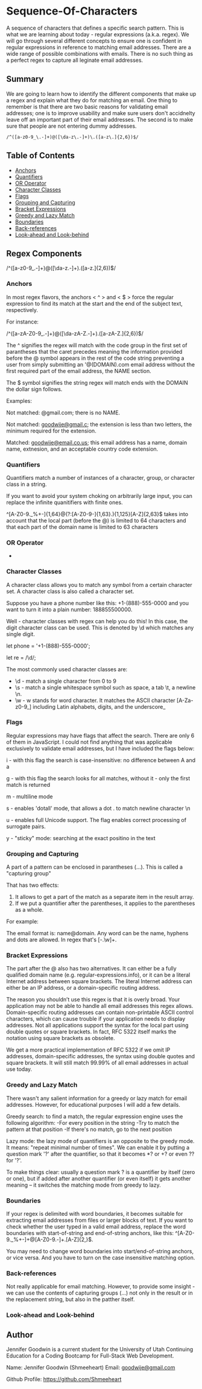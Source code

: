 # Sequence-Of-Characters

A sequence of characters that defines a specific search pattern. This is what we are learning about today - regular expressions (a.k.a. regex). We will go through several different concepts to ensure one is confident in regular expressions in reference to matching email addresses. There are a wide range of possible combinations with emails. There is no such thing as a perfect regex to capture all leginate email addresses.

## Summary

We are going to learn how to identify the different components that make up a regex and explain what they do for matching an email. One thing to remember is that there are two basic reasons for validating email addresses; one is to improve usability and make sure users don't accidnelty leave off an important part of their email addresses. The second is to make sure that people are not entering dummy addresses.

`/^([a-z0-9_\.-]+)@([\da-z\.-]+)\.([a-z\.]{2,6})$/`

## Table of Contents

- [Anchors](#anchors)
- [Quantifiers](#quantifiers)
- [OR Operator](#or-operator)
- [Character Classes](#character-classes)
- [Flags](#flags)
- [Grouping and Capturing](#grouping-and-capturing)
- [Bracket Expressions](#bracket-expressions)
- [Greedy and Lazy Match](#greedy-and-lazy-match)
- [Boundaries](#boundaries)
- [Back-references](#back-references)
- [Look-ahead and Look-behind](#look-ahead-and-look-behind)

## Regex Components

/^([a-z0-9_\.-]+)@([\da-z\.-]+)\.([a-z\.]{2,6})$/

### Anchors

In most regex flavors, the anchors < ^ > and < $ > force the regular expression to find its match at the start and the end of the subject text, respectively.

For instance:

/^([a-zA-Z0-9_.-]+)@([\da-zA-Z.-]+).([a-zA-Z.]{2,6})$/

The ^ signifies the regex will match with the code group in the first set of parantheses that the caret precedes meaning the information provided before the @ symbol appears in the rest of the code string preventing a user from simply submitting an '@(DOMAIN).com email address without the first required part of the email address, the NAME section.

The $ symbol signifies the string regex will match ends with the DOMAIN the dollar sign follows.

Examples:

Not matched: @gmail.com; there is no NAME.

Not matched: goodwije@gmail.c; the extension is less than two letters, the minimum required for the extension.

Matched: goodwije@email.co.us; this email address has a name, domain name, extnesion, and an acceptable country code extension.

### Quantifiers

Quantifiers match a number of instances of a character, group, or character class in a string.

If you want to avoid your system choking on arbitrarily large input, you can replace the infinite quanitifiers with finite ones.

^[A-Z0-9._%+-]{1,64}@(?:[A-Z0-9-]{1,63}\.){1,125}[A-Z]{2,63}$ takes into account that the local part (before the @) is limited to 64 characters and that each part of the domain name is limited to 63 characters

### OR Operator

-

### Character Classes

A character class allows you to match any symbol from a certain character set. A character class is also called a character set.

Suppose you have a phone number like this: +1-(888)-555-0000 and you want to turn it into a plain number: 188855500000.

Well - character classes with regex can help you do this! In this case, the digit character class can be used. This is denoted by \d which matches any single digit.

let phone = '+1-(888)-555-0000';

let re = /\d/;

The most commonly used character classes are:

- \d - match a single character from 0 to 9
- \s - match a single whitespace symbol such as space, a tab \t, a newline \n.
- \w - w stands for word character. It matches the ASCII character [A-Za-z0-9_] including Latin alphabets, digits, and the underscore\_

### Flags

Regular expressions may have flags that affect the search. There are only 6 of them in JavaScript. I could not find anything that was applicable exclusively to validate email addresses, but I have included the flags below:

i - with this flag the search is case-insensitive: no difference between A and a

g - with this flag the search looks for all matches, without it - only the first match is returned

m - multiline mode

s - enables 'dotall' mode, that allows a dot . to match newline character \n

u - enables full Unicode support. The flag enables correct processing of surrogate pairs.

y - "sticky" mode: searching at the exact positino in the text

### Grouping and Capturing

A part of a pattern can be enclosed in parantheses (...). This is called a "capturing group"

That has two effects:

1. It allows to get a part of the match as a separate item in the result array.
2. If we put a quantifier after the parentheses, it applies to the parentheses as a whole.

For example:

The email format is: name@domain. Any word can be the name, hyphens and dots are allowed. In regex that's [-.\w]+.

### Bracket Expressions

The part after the @ also has two alternatives. It can either be a fully qualified domain name (e.g. regular-expressions.info), or it can be a literal Internet address between square brackets. The literal Internet address can either be an IP address, or a domain-specific routing address.

The reason you shouldn’t use this regex is that it is overly broad. Your application may not be able to handle all email addresses this regex allows. Domain-specific routing addresses can contain non-printable ASCII control characters, which can cause trouble if your application needs to display addresses. Not all applications support the syntax for the local part using double quotes or square brackets. In fact, RFC 5322 itself marks the notation using square brackets as obsolete.

We get a more practical implementation of RFC 5322 if we omit IP addresses, domain-specific addresses, the syntax using double quotes and square brackets. It will still match 99.99% of all email addresses in actual use today.

### Greedy and Lazy Match

There wasn't any salient information for a greedy or lazy match for email addresses. However, for educational purposes I will add a few details.

Greedy search: to find a match, the regular expression engine uses the following algorithm:
-For every position in the string
-Try to match the pattern at that position
-If there's no match, go to the next position

Lazy mode: the lazy mode of quantifiers is an opposite to the greedy mode. It means: "repeat minimal number of times". We can enable it by putting a question mark '?' after the quantifier, so that it becomes \*? or +? or even ?? for '?'.

To make things clear: usually a question mark ? is a quantifier by itself (zero or one), but if added after another quantifier (or even itself) it gets another meaning – it switches the matching mode from greedy to lazy.

### Boundaries

If your regex is delimited with word boundaries, it becomes suitable for extracting email addresses from files or larger blocks of text. If you want to check whether the user typed in a valid email address, replace the word boundaries with start-of-string and end-of-string anchors, like this: ^[A-Z0-9._%+-]+@[A-Z0-9.-]+\.[A-Z]{2,}$.

You may need to change word boundaries into start/end-of-string anchors, or vice versa. And you have to turn on the case insensitive matching option.

### Back-references

Not really applicable for email matching. However, to provide some insight - we can use the contents of capturing groups (...) not only in the result or in the replacement string, but also in the patther itself.

### Look-ahead and Look-behind

## Author

Jennifer Goodwin is a current student for the University of Utah Continuing Education for a Coding Bootcamp for Full-Stack Web Development.

Name: Jennifer Goodwin (Shmeeheart)
Email: goodwije@gmail.com

Github Profile: https://github.com/Shmeeheart
